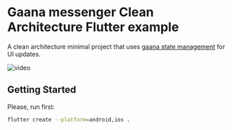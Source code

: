 # Gaana messenger Clean Architecture Flutter example
A clean architecture minimal project that uses [gaana state management](https://github.com/gubnota/gaana) for UI updates.

![video](https://github.com/user-attachments/assets/cf1772f9-a94e-4dac-b483-5747662d7bd8)

## Getting Started

Please, run first:
```sh
flutter create --platform=android,ios .
```